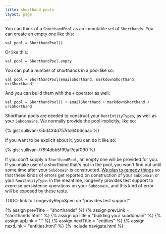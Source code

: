 ```yaml
---
title: shorthand pools
layout: page
---
```


You can think of a `ShorthandPool` as an immutable set of
`Shorthands`. You can create an empty one like this:

    val pool = ShorthandPool()

Or like this:

    val pool = ShorthandPool.empty

You can put a number of shorthands in a pool like so:

    val pool = ShorthandPool(emailShorthand, markdownShorthand, uriShorthand)

And you can build them with the `+` operator as well:

    val pool = ShorthandPool() + emailShorthand + markdownShorthand + uriShorthand

Shorthand pools are needed to construct your `RootEntityTypes`, as
well as your `Subdomains`. We normally provide the pool implicitly,
like so:

{% gist sullivan-/5bd434d757dc64b6caac %}

If you want to be explicit about it, you can do it like so:

{% gist sullivan-/76f4dbb5f99af7eaf090 %}

If you don't supply a `ShorthandPool`, an empty one will be provided
for you. If you make use of a shorthand that's not in the pool, you
won't find out until some time after your `Subdomain` is
constructed. [We plan to remedy
things](https://www.pivotaltracker.com/story/show/99755864) so that
these kinds of errors get reported on construction of your `Subdomain`
or your `RootEntityType`. In the meantime, longevity provides test
support to exercise persistence operations on your `Subdomain`, and
this kind of error will be exposed by these tests.

TODO: link to LongevityRepoSpec on "provides test support"

{% assign prevTitle = "shorthands" %}
{% assign prevLink = "shorthands.html" %}
{% assign upTitle = "building your subdomain" %}
{% assign upLink = "." %}
{% assign nextTitle = "entities" %}
{% assign nextLink = "entities.html" %}
{% include navigate.html %}

